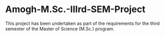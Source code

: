 # Amogh-M.Sc.-IIIrd-SEM-Project
This project has been undertaken as part of the requirements for the third semester of the Master of Science (M.Sc.) program.
